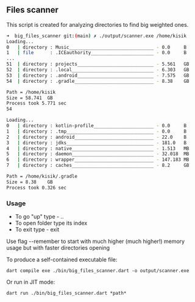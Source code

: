 ## **Files scanner**

This script is created for analyzing directories to find big weighted ones.
```BASH
➜  big_files_scanner git:(main) ✗ ./output/scanner.exe /home/kisik                 
Loading...
0   | directory : Music_______________________________ - 0.0     B
1   | file      : .ICEauthority_______________________ - 0.0     B
...
51  | directory : projects____________________________ - 5.561   GB
52  | directory : .local______________________________ - 6.303   GB
53  | directory : .android____________________________ - 7.575   GB
54  | directory : .gradle_____________________________ - 8.38    GB

Path = /home/kisik
Size = 58.741  GB
Process took 5.771 sec
54

Loading...
0   | directory : kotlin-profile______________________ - 0.0     B
1   | directory : .tmp________________________________ - 0.0     B
2   | directory : android_____________________________ - 22.0    B
3   | directory : jdks________________________________ - 181.0   B
4   | directory : native______________________________ - 1.513   MB
5   | directory : daemon______________________________ - 32.018  MB
6   | directory : wrapper_____________________________ - 147.183 MB
7   | directory : caches______________________________ - 8.2     GB

Path = /home/kisik/.gradle
Size = 8.38    GB
Process took 0.326 sec
```

### Usage
 - To go "up" type - ..
 - To open folder type its index
 - To exit type - exit

Use flag --remember to start with much higher (much higher!) memory usage but with faster directories opening

To produce a self-contained executable file:

```dart compile exe ./bin/big_files_scanner.dart -o output/scanner.exe```

Or run in JIT mode:

```dart run ./bin/big_files_scanner.dart *path*```
